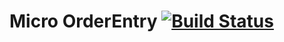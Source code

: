 # Micro OrderEntry [![Build Status](https://travis-ci.org/sgoryachkin/micro-order-entry.svg)](https://travis-ci.org/sgoryachkin/micro-order-entry)
